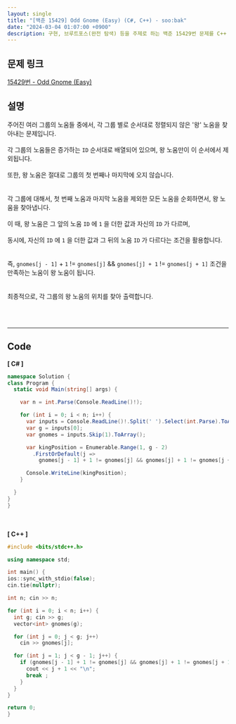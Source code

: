 ```yaml
---
layout: single
title: "[백준 15429] Odd Gnome (Easy) (C#, C++) - soo:bak"
date: "2024-03-04 01:07:00 +0900"
description: 구현, 브루트포스(완전 탐색) 등을 주제로 하는 백준 15429번 문제를 C++ C# 으로 풀이 및 해설
---
```


## 문제 링크
  [15429번 - Odd Gnome (Easy)](https://www.acmicpc.net/problem/15429)

## 설명
주어진 여러 그룹의 노움들 중에서, 각 그룹 별로 순서대로 정렬되지 않은 '왕' 노움을 찾아내는 문제입니다.<br>
<br>
각 그룹의 노움들은 증가하는 `ID` 순서대로 배열되어 있으며, 왕 노움만이 이 순서에서 제외됩니다.<br>
<br>
또한, 왕 노움은 절대로 그룹의 첫 번째나 마지막에 오지 않습니다.<br>
<br>
<br>
각 그룹에 대해서, 첫 번째 노움과 마지막 노움을 제외한 모든 노움을 순회하면서, 왕 노움을 찾아냅니다.<br>
<br>
이 때, 왕 노움은 그 앞의 노움 `ID` 에 `1` 을 더한 값과 자신의 `ID` 가 다르며,<br>
<br>
동시에, 자신의 `ID` 에 `1` 을 더한 값과 그 뒤의 노움 `ID` 가 다르다는 조건을 활용합니다.<br>
<br>
<br>
즉, `gnomes[j - 1]` + `1` != `gnomes[j]` && `gnomes[j] + 1` != `gnomes[j + 1]` 조건을 만족하는 노움이 왕 노움이 됩니다.<br>
<br>
<br>
최종적으로, 각 그룹의 왕 노움의 위치를 찾아 출력합니다.<br>

<br>
<br>

- - -

## Code
<b>[ C# ] </b>
<br>

  ```c#
namespace Solution {
  class Program {
    static void Main(string[] args) {

      var n = int.Parse(Console.ReadLine()!);

      for (int i = 0; i < n; i++) {
        var inputs = Console.ReadLine()!.Split(' ').Select(int.Parse).ToArray();
        var g = inputs[0];
        var gnomes = inputs.Skip(1).ToArray();

        var kingPosition = Enumerable.Range(1, g - 2)
          .FirstOrDefault(j =>
            gnomes[j - 1] + 1 != gnomes[j] && gnomes[j] + 1 != gnomes[j + 1]) + 1;

        Console.WriteLine(kingPosition);
      }

    }
  }
}
  ```
<br><br>
<b>[ C++ ] </b>
<br>

  ```c++
#include <bits/stdc++.h>

using namespace std;

int main() {
  ios::sync_with_stdio(false);
  cin.tie(nullptr);

  int n; cin >> n;

  for (int i = 0; i < n; i++) {
    int g; cin >> g;
    vector<int> gnomes(g);

    for (int j = 0; j < g; j++)
      cin >> gnomes[j];

    for (int j = 1; j < g - 1; j++) {
      if (gnomes[j - 1] + 1 != gnomes[j] && gnomes[j] + 1 != gnomes[j + 1]) {
        cout << j + 1 << "\n";
        break ;
      }
    }
  }

  return 0;
}
  ```
